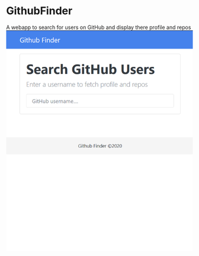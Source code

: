 # GithubFinder
A webapp to search for users on GitHub and display there profile and repos
<img src = "Images/1.png">
